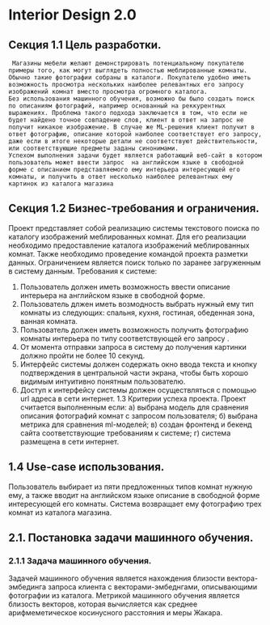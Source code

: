 # Interior Design 2.0

## Секция 1.1 Цель разработки.  
	 Магазины мебели желают демонстрировать потенциальному покупателю примеры того, как могут выглядеть полностью меблированные комнаты. Обычно такие фотографии собраны в каталоги. Покупателю удобно иметь возможность просмотра нескольких наиболее релевантных его запросу изображений комнат вместо просмотра огромного каталога.  
  	Без использования машинного обучения, возможно бы было создать поиск по описаниям фотографий, например основанный на реккурентных выражениях. Проблема такого подхода заключается в том, что если не будет найдено точное совпадение слов, клиент в ответ на запрос не получит никакое изображение. В случае же ML-решения клиент получит в ответ фотографию, описание которой наиболее соответствует его запросу, даже если в итоге некоторые детали не соответствуют действительности, или соответствующие предметы заданы синонимами.   
 	Успехом выполнения задачи будет является работающий веб-сайт в котором пользователь может ввести запрос  на английском языке в свободной форме с описанием представляемого ему интерьера интересующей его комнаты, и получить в ответ несколько наиболее релевантных ему картинок из каталога магазина  

 
## Секция 1.2 Бизнес-требования и ограничения.
Проект представляет собой реализацию системы текстового поиска по каталогу изображений меблированных комнат. Для его реализации необходимо предоставление каталога изображений меблированных комнат. Также необходимо проведение командой проекта разметки данных.
Ограничением является поиск только по заранее загруженным в систему данным.
Требования к системе:
1. Пользователь должен иметь возможность ввести описание интерьера на английском языке в свободной форме.
2. Пользователь длжен иметь возмодность выбрать нужный ему тип комнаты из следующих:  спальня, кухня, гостиная, обеденная зона, ванная комната.
3. Пользователь должен иметь возможность получить фотографию комнаты интерьера по типу соответствующей его запросу .
4. От момента отправки запроса в систему до получения картинки должно пройти не более 10 секунд.
5. Интерфейс системы должен содержать окно ввода текста и кнопку подтверждения в центральной части экрана, чтобы быть хорошо видимым интуитивно понятным пользователю. 
6. Доступ к интерфейсу системы должен осуществляться с помощью url адреса в сети интернет.
1.3 Критерии успеха проекта.
Проект считается выполненным если:
а) выбрана модель для сравнения описания фотографий комнат с запросом пользователя;
б) выбрана метрика для сравнения ml-моделей;
в) создан фронтенд и бекенд сайта соответствующие требованиям к системе;
г) система размещена в сети интернет.
## 1.4 Use-case использования.
Пользователь выбирает из пяти предложенных типов комнат нужную ему, а также вводит на английском языке описание в свободной форме интересующей его комнаты. Система возвращает ему фотографию трех комнат из каталога магазина.
## 2.1. Постановка задачи машинного обучения.
### 2.1.1 Задача машинного обучения.
Задачей машинного обучения является нахождения близости вектора-эмбединга запроса клиента  с векторами-эмбеднгами, описывающими фотографии из каталога.
Метрикой машинного обучения является близость векторов, которая вычисляется как среднее арифмеметическое косинусного расстояния и меры Жакара.  

